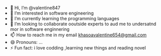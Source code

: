 - 👋 Hi, I’m @valentine847
- 👀 I’m interested in software engineering
- 🌱 I’m currently learning the programming languages
- 💞️ I’m looking to collaborate ooutside experts to aud me to undersatnd mor in software enginnering
- 📫 How to reach me in my email khasoavalentine654@gmail.com
- 😄 Pronouns: ...
- ⚡ Fun fact: i love codding ,learning new things and reading novel

<!---
valentine847/valentine847 is a ✨ special ✨ repository because its `README.md` (this file) appears on your GitHub profile.
You can click the Preview link to take a look at your changes.
--->
